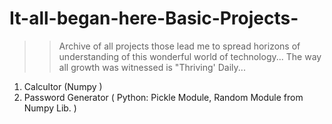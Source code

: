 # It-all-began-here-Basic-Projects-
>> Archive of all projects those lead me to spread horizons of understanding of this wonderful world of technology...
>> The way all growth was witnessed is "Thriving' Daily...
1. Calcultor (Numpy )
2. Password Generator ( Python: Pickle Module, Random Module from Numpy Lib. )
